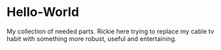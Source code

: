 # Hello-World
My collection of needed parts.
Rickie here trying to replace my cable tv habit with something more robust, useful and entertaining.

